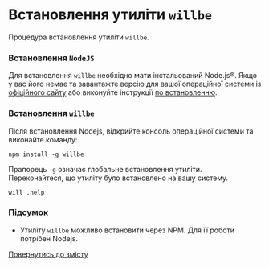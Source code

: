 # Встановлення утиліти `willbe`

Процедура встановлення утиліти <code>willbe</code>.

### Встановлення `NodeJS`
Для встановлення `willbe` необхідно мати інстальований Node.js®. Якщо у вас його немає та завантажте версію для вашої операційної системи із [офіційного сайту](<https://nodejs.org/en/>) або виконуйте інструкції [по встановленню](https://nodejs.org/en/download/package-manager/).

### Встановлення `willbe`
Після встановлення Nodejs, відкрийте консоль операційної системи та виконайте команду:

```
npm install -g willbe
```

Прапорець `-g` означає глобальне встановлення утиліти.  
Переконайтеся, що утиліту було встановлено на вашу систему.

```
will .help
```

### Підсумок
- Утиліту `willbe` можливо встановити через NPM. Для її роботи потрібен Nodejs.

[Повернутись до змісту](../README.md#tutorials)
